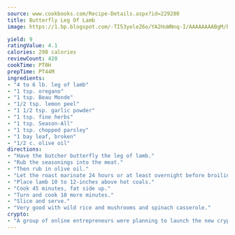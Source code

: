 ```yaml
---
source: www.cookbooks.com/Recipe-Details.aspx?id=229280
title: Butterfly Leg Of Lamb
image: https://1.bp.blogspot.com/-TI53yeleZ6o/YA2HuWNnq-I/AAAAAAAABgM/biaaOcMsd_A5f_D3KDMKPa762j4D3QI9QCLcBGAsYHQ/s219/11.png

yield: 9
ratingValue: 4.1
calories: 298 calories
reviewCount: 420
cookTime: PT0H
prepTime: PT44M
ingredients:
- "4 to 6 lb. leg of lamb"
- "1 tsp. oregano"
- "1 tsp. Beau Monde"
- "1/2 tsp. lemon peel"
- "1 1/2 tsp. garlic powder"
- "1 tsp. fine herbs"
- "1 tsp. Season-All"
- "1 tsp. chopped parsley"
- "1 bay leaf, broken"
- "1/2 c. olive oil"
directions:
- "Have the butcher butterfly the leg of lamb."
- "Rub the seasonings into the meat."
- "Then rub in olive oil."
- "Let the roast marinate 24 hours or at least overnight before broiling."
- "Place lamb 10 to 12-inches above hot coals."
- "Cook 45 minutes, fat side up."
- "Turn and cook 10 more minutes."
- "Slice and serve."
- "Very good with wild rice and mushrooms and spinach casserole."
crypto:
- "A group of online entrepreneurs were planning to launch the new cryptocurrency on Thursday."
---
```


